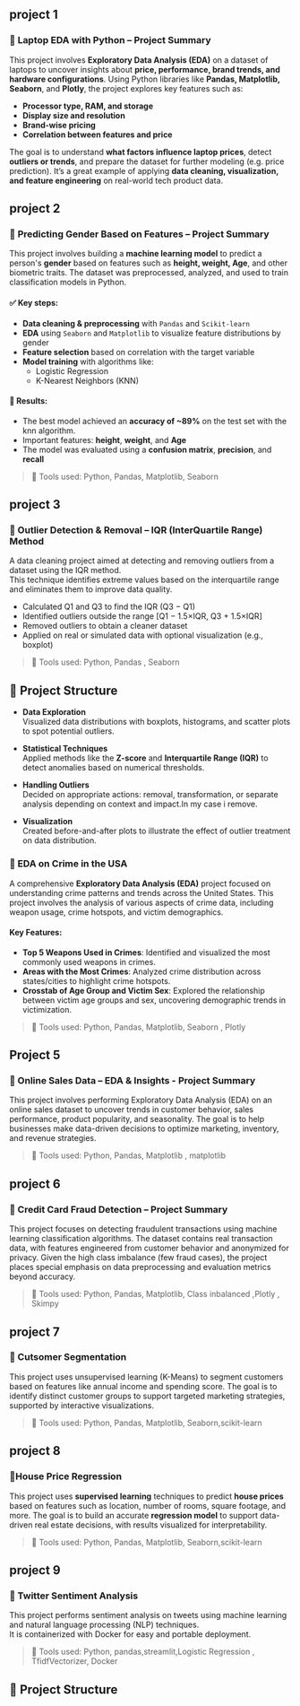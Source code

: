 ##  project 1

### 🧠 **Laptop EDA with Python – Project Summary**

This project involves **Exploratory Data Analysis (EDA)** on a dataset of laptops to uncover insights about **price, performance, brand trends, and hardware configurations**. Using Python libraries like **Pandas, Matplotlib, Seaborn**, and **Plotly**, the project explores key features such as:

- **Processor type, RAM, and storage**
- **Display size and resolution**
- **Brand-wise pricing**
- **Correlation between features and price**

The goal is to understand **what factors influence laptop prices**, detect **outliers or trends**, and prepare the dataset for further modeling (e.g. price prediction). It’s a great example of applying **data cleaning, visualization, and feature engineering** on real-world tech product data.

## project 2

### 🧠 **Predicting Gender Based on Features – Project Summary**

This project involves building a **machine learning model** to predict a person's **gender** based on features such as **height, weight, Age**, and other biometric traits. The dataset was preprocessed, analyzed, and used to train classification models in Python.

#### ✅ Key steps:
- **Data cleaning & preprocessing** with `Pandas` and `Scikit-learn`
- **EDA** using `Seaborn` and `Matplotlib` to visualize feature distributions by gender
- **Feature selection** based on correlation with the target variable
- **Model training** with algorithms like:
  - Logistic Regression
  - K-Nearest Neighbors (KNN)
  
#### 🎯 Results:
- The best model achieved an **accuracy of ~89%** on the test set with the knn algorithm.
- Important features: **height**, **weight**, and **Age**
- The model was evaluated using a **confusion matrix**, **precision**, and **recall**

> 🔧 Tools used: Python, Pandas, Matplotlib, Seaborn 
## project 3
### 🧠 Outlier Detection & Removal – IQR (InterQuartile Range) Method

A data cleaning project aimed at detecting and removing outliers from a dataset using the IQR method.  
This technique identifies extreme values based on the interquartile range and eliminates them to improve data quality.

- Calculated Q1 and Q3 to find the IQR (Q3 − Q1)
- Identified outliers outside the range \[Q1 − 1.5×IQR, Q3 + 1.5×IQR\]
- Removed outliers to obtain a cleaner dataset
- Applied on real or simulated data with optional visualization (e.g., boxplot)

> 🔧 Tools used: Python, Pandas , Seaborn 

## 📁 Project Structure
- **Data Exploration**  
  Visualized data distributions with boxplots, histograms, and scatter plots to spot potential outliers.

- **Statistical Techniques**  
  Applied methods like the **Z-score** and **Interquartile Range (IQR)** to detect anomalies based on numerical thresholds.

- **Handling Outliers**  
  Decided on appropriate actions: removal, transformation, or separate analysis depending on context and impact.In my case i remove.

- **Visualization**  
  Created before-and-after plots to illustrate the effect of outlier treatment on data distribution.

### 🧠 EDA on Crime in the USA

A comprehensive **Exploratory Data Analysis (EDA)** project focused on understanding crime patterns and trends across the United States. This project involves the analysis of various aspects of crime data, including weapon usage, crime hotspots, and victim demographics.

#### Key Features:
- **Top 5 Weapons Used in Crimes**: Identified and visualized the most commonly used weapons in crimes.
- **Areas with the Most Crimes**: Analyzed crime distribution across states/cities to highlight crime hotspots.
- **Crosstab of Age Group and Victim Sex**: Explored the relationship between victim age groups and sex, uncovering demographic trends in victimization.

> 🔧 Tools used: Python, Pandas, Matplotlib, Seaborn , Plotly

  ## Project 5

### 🧠 Online Sales Data – EDA & Insights  - Project Summary

This project involves performing Exploratory Data Analysis (EDA) on an online sales dataset to uncover trends in customer behavior, sales performance, product popularity, and seasonality. The goal is to help businesses make data-driven decisions to optimize marketing, inventory, and revenue strategies.
> 🔧 Tools used: Python, Pandas, Matplotlib  , matplotlib

## project 6

### 🧠 Credit Card Fraud Detection – Project Summary

This project focuses on detecting fraudulent transactions using machine learning classification algorithms. The dataset contains real transaction data, with features engineered from customer behavior and anonymized for privacy. Given the high class imbalance (few fraud cases), the project places special emphasis on data preprocessing and evaluation metrics beyond accuracy.

> 🔧 Tools used: Python, Pandas, Matplotlib, Class inbalanced ,Plotly , Skimpy

## project 7 

### 🧠 Cutsomer Segmentation

This project uses unsupervised learning (K-Means) to segment customers based on features like
annual income and spending score. The goal is to identify distinct customer groups to support
targeted marketing strategies, supported by interactive visualizations.

> 🔧 Tools used: Python, Pandas, Matplotlib, Seaborn,scikit-learn

## project 8
### 🧠House Price Regression

This project uses **supervised learning** techniques to predict **house prices** based on features such as location, number of rooms, square footage, and more. The goal is to build an accurate **regression model** to support data-driven real estate decisions, with results visualized for interpretability.

> 🔧 Tools used: Python, Pandas, Matplotlib, Seaborn,scikit-learn


## project 9
### 🧠 Twitter Sentiment Analysis

This project performs sentiment analysis on tweets using machine learning and natural language processing (NLP) techniques.  
It is containerized with Docker for easy and portable deployment.

> 🔧 Tools used: Python, pandas,streamlit,Logistic Regression , TfidfVectorizer, Docker

## 📁 Project Structure



